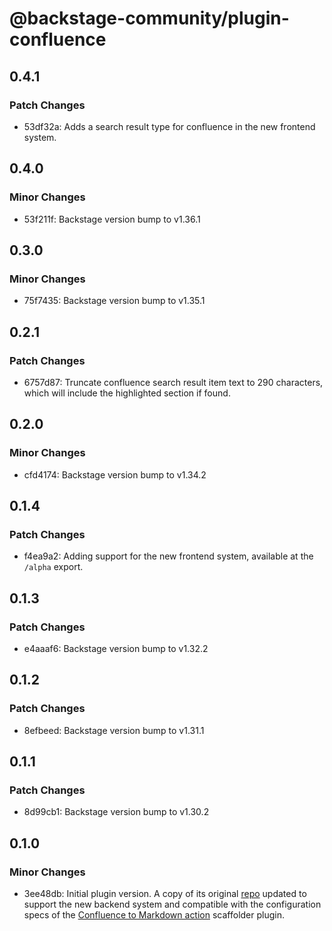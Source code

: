 # @backstage-community/plugin-confluence

## 0.4.1

### Patch Changes

- 53df32a: Adds a search result type for confluence in the new frontend system.

## 0.4.0

### Minor Changes

- 53f211f: Backstage version bump to v1.36.1

## 0.3.0

### Minor Changes

- 75f7435: Backstage version bump to v1.35.1

## 0.2.1

### Patch Changes

- 6757d87: Truncate confluence search result item text to 290 characters, which will include the highlighted section if found.

## 0.2.0

### Minor Changes

- cfd4174: Backstage version bump to v1.34.2

## 0.1.4

### Patch Changes

- f4ea9a2: Adding support for the new frontend system, available at the `/alpha` export.

## 0.1.3

### Patch Changes

- e4aaaf6: Backstage version bump to v1.32.2

## 0.1.2

### Patch Changes

- 8efbeed: Backstage version bump to v1.31.1

## 0.1.1

### Patch Changes

- 8d99cb1: Backstage version bump to v1.30.2

## 0.1.0

### Minor Changes

- 3ee48db: Initial plugin version. A copy of its original [repo](https://github.com/K-Phoen/backstage-plugin-confluence) updated to support the new backend system and compatible with the configuration specs of the [Confluence to Markdown action](https://github.com/backstage/backstage/tree/master/plugins/scaffolder-backend-module-confluence-to-markdown) scaffolder plugin.
